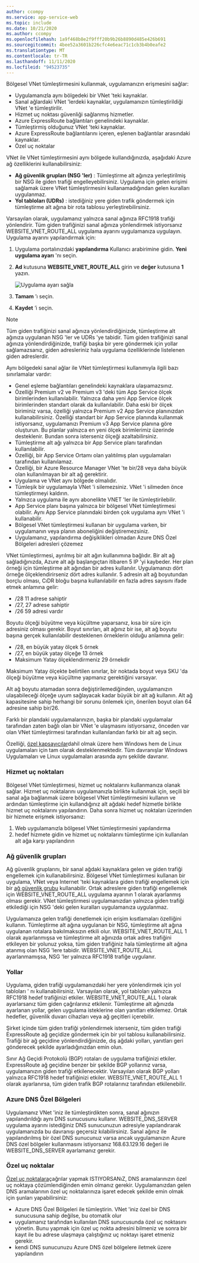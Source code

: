 ```yaml
---
author: ccompy
ms.service: app-service-web
ms.topic: include
ms.date: 10/21/2020
ms.author: ccompy
ms.openlocfilehash: 1a9f468b8e2f9fff20b9b26b8890d485e426b691
ms.sourcegitcommit: 4bee52a3601b226cfc4e6eac71c1cb3b4b0eafe2
ms.translationtype: MT
ms.contentlocale: tr-TR
ms.lasthandoff: 11/11/2020
ms.locfileid: "94523735"
---
```

Bölgesel VNet tümleştirmesini kullanmak, uygulamanızın erişmesini sağlar:

* Uygulamanızla aynı bölgedeki bir VNet 'teki kaynaklar.
* Sanal ağlardaki VNet 'lerdeki kaynaklar, uygulamanızın tümleştirildiği VNet 'e tümleştirilir.
* Hizmet uç noktası güvenliği sağlanmış hizmetler.
* Azure ExpressRoute bağlantıları genelindeki kaynaklar.
* Tümleştirmiş olduğunuz VNet 'teki kaynaklar.
* Azure ExpressRoute bağlantılarını içeren, eşlenen bağlantılar arasındaki kaynaklar.
* Özel uç noktalar 

VNet ile VNet tümleştirmesini aynı bölgede kullandığınızda, aşağıdaki Azure ağ özelliklerini kullanabilirsiniz:

* **Ağ güvenlik grupları (NSG 'ler)** : Tümleştirme alt ağınıza yerleştirilmiş bir NSG ile giden trafiği engelleyebilirsiniz. Uygulama için gelen erişimi sağlamak üzere VNet tümleştirmesini kullanamadığından gelen kuralları uygulanmaz.
* **Yol tabloları (UDRs)** : istediğiniz yere giden trafik göndermek için tümleştirme alt ağına bir rota tablosu yerleştirebilirsiniz.

Varsayılan olarak, uygulamanız yalnızca sanal ağınıza RFC1918 trafiği yönlendirir. Tüm giden trafiğinizi sanal ağınıza yönlendirmek istiyorsanız WEBSITE_VNET_ROUTE_ALL uygulama ayarını uygulamanıza uygulayın. Uygulama ayarını yapılandırmak için:

1. Uygulama portalınızdaki **yapılandırma** Kullanıcı arabirimine gidin. **Yeni uygulama ayarı** 'nı seçin.
1. **Ad** kutusuna **WEBSITE_VNET_ROUTE_ALL** girin ve **değer** kutusuna **1** yazın.

   ![Uygulama ayarı sağla][4]

1. **Tamam** ’ı seçin.
1. **Kaydet** ’i seçin.

> [!NOTE]
> Tüm giden trafiğinizi sanal ağınıza yönlendirdiğinizde, tümleştirme alt ağınıza uygulanan NSG 'ler ve UDRs 'ye tabidir. Tüm giden trafiğinizi sanal ağınıza yönlendirdiğinizde, trafiği başka bir yere göndermek için yollar sağlamazsanız, giden adresleriniz hala uygulama özelliklerinde listelenen giden adreslerdir.

Aynı bölgedeki sanal ağlar ile VNet tümleştirmesi kullanımıyla ilgili bazı sınırlamalar vardır:

* Genel eşleme bağlantıları genelindeki kaynaklara ulaşıamazsınız.
* Özelliği Premium v2 ve Premium v3 'deki tüm App Service ölçek birimlerinden kullanılabilir. Yalnızca daha yeni App Service ölçek birimlerinden standart olarak da kullanılabilir. Daha eski bir ölçek biriminiz varsa, özelliği yalnızca Premium v2 App Service planınızdan kullanabilirsiniz. Özelliği standart bir App Service planında kullanmak istiyorsanız, uygulamanızı Premium v3 App Service planına göre oluşturun. Bu planlar yalnızca en yeni ölçek birimlerimiz üzerinde desteklenir. Bundan sonra isterseniz ölçeği azaltabilirsiniz.  
* Tümleştirme alt ağı yalnızca bir App Service planı tarafından kullanılabilir.
* Özelliği, bir App Service Ortamı olan yalıtılmış plan uygulamaları tarafından kullanılamaz.
* Özelliği, bir Azure Resource Manager VNet 'te bir/28 veya daha büyük olan kullanılmayan bir alt ağ gerektirir.
* Uygulama ve VNet aynı bölgede olmalıdır.
* Tümleşik bir uygulamayla VNet 'i silemezsiniz. VNet 'i silmeden önce tümleştirmeyi kaldırın.
* Yalnızca uygulama ile aynı abonelikte VNET 'ler ile tümleştirilebilir.
* App Service planı başına yalnızca bir bölgesel VNet tümleştirmesi olabilir. Aynı App Service planındaki birden çok uygulama aynı VNet 'i kullanabilir.
* Bölgesel VNet tümleştirmesi kullanan bir uygulama varken, bir uygulamanın veya planın aboneliğini değiştiremezsiniz.
* Uygulamanız, yapılandırma değişiklikleri olmadan Azure DNS Özel Bölgeleri adresleri çözemez

VNet tümleştirmesi, ayrılmış bir alt ağın kullanımına bağlıdır.  Bir alt ağ sağladığınızda, Azure alt ağı başlangıçtan itibaren 5 IP 'yi kaybeder. Her plan örneği için tümleştirme alt ağından bir adres kullanılır. Uygulamanızı dört örneğe ölçeklendirirseniz dört adres kullanılır. 5 adresin alt ağ boyutundan borçlu olması, CıDR bloğu başına kullanılabilir en fazla adres sayısını ifade etmek anlamına gelir:

- /28 11 adrese sahiptir
- /27, 27 adrese sahiptir
- /26 59 adresi vardır

Boyutu ölçeği büyütme veya küçültme yaparsanız, kısa bir süre için adresiniz olması gerekir. Boyut sınırları, alt ağınız bir ise, alt ağ boyutu başına gerçek kullanılabilir desteklenen örneklerin olduğu anlamına gelir:

- /28, en büyük yatay ölçek 5 örnek
- /27, en büyük yatay ölçeğe 13 örnek
- Maksimum Yatay ölçeklendirmeniz 29 örnekdir

Maksimum Yatay ölçekte belirtilen sınırlar, bir noktada boyut veya SKU 'da ölçeği büyütme veya küçültme yapmanız gerektiğini varsayar. 

Alt ağ boyutu atamadan sonra değiştirilemediğinden, uygulamanızın ulaşabileceği ölçeğe uyum sağlayacak kadar büyük bir alt ağ kullanın. Alt ağ kapasitesine sahip herhangi bir sorunu önlemek için, önerilen boyut olan 64 adresine sahip bir/26.  

Farklı bir plandaki uygulamalarınızın, başka bir plandaki uygulamalar tarafından zaten bağlı olan bir VNet 'e ulaşmasını istiyorsanız, önceden var olan VNet tümleştirmesi tarafından kullanılandan farklı bir alt ağ seçin.

Özelliği, [özel kapsayıcılar](../articles/app-service/quickstart-custom-container.md)dahil olmak üzere hem Windows hem de Linux uygulamaları için tam olarak desteklenmektedir. Tüm davranışlar Windows Uygulamaları ve Linux uygulamaları arasında aynı şekilde davranır.

### <a name="service-endpoints"></a>Hizmet uç noktaları

Bölgesel VNet tümleştirmesi, hizmet uç noktalarını kullanmanıza olanak sağlar. Hizmet uç noktalarını uygulamanızla birlikte kullanmak için, seçili bir sanal ağa bağlanmak üzere bölgesel VNet tümleştirmesini kullanın ve ardından tümleştirme için kullandığınız alt ağdaki hedef hizmetle birlikte hizmet uç noktalarını yapılandırın. Daha sonra hizmet uç noktaları üzerinden bir hizmete erişmek istiyorsanız:

1. Web uygulamanızla bölgesel VNet tümleştirmesini yapılandırma
1. hedef hizmete gidin ve hizmet uç noktalarını tümleştirme için kullanılan alt ağa karşı yapılandırın

### <a name="network-security-groups"></a>Ağ güvenlik grupları

Ağ güvenlik gruplarını, bir sanal ağdaki kaynaklara gelen ve giden trafiği engellemek için kullanabilirsiniz. Bölgesel VNet tümleştirmesi kullanan bir uygulama, VNet veya Internet 'teki kaynaklara giden trafiği engellemek için bir [ağ güvenlik grubu][VNETnsg] kullanabilir. Ortak adreslere giden trafiği engellemek için WEBSITE_VNET_ROUTE_ALL uygulama ayarının 1 olarak ayarlanmış olması gerekir. VNet tümleştirmesi uygulamanızdan yalnızca giden trafiği etkilediği için NSG 'deki gelen kuralları uygulamanıza uygulanmaz.

Uygulamanıza gelen trafiği denetlemek için erişim kısıtlamaları özelliğini kullanın. Tümleştirme alt ağına uygulanan bir NSG, tümleştirme alt ağına uygulanan rotalara bakılmaksızın etkili olur. WEBSITE_VNET_ROUTE_ALL 1 olarak ayarlanmışsa ve tümleştirme alt ağınızda ortak adres trafiğini etkileyen bir yolunuz yoksa, tüm giden trafiğiniz hala tümleştirme alt ağına atanmış olan NSG 'lere tabidir. WEBSITE_VNET_ROUTE_ALL ayarlanmamışsa, NSG 'ler yalnızca RFC1918 trafiğe uygulanır.

### <a name="routes"></a>Yollar

Uygulama, giden trafiği uygulamanızdaki her yere yönlendirmek için yol tabloları ' nı kullanabilirsiniz. Varsayılan olarak, yol tabloları yalnızca RFC1918 hedef trafiğinizi etkiler. WEBSITE_VNET_ROUTE_ALL 1 olarak ayarlarsanız tüm giden çağrılarınız etkilenir. Tümleştirme alt ağınızda ayarlanan yollar, gelen uygulama isteklerine olan yanıtları etkilemez. Ortak hedefler, güvenlik duvarı cihazları veya ağ geçitleri içerebilir.

Şirket içinde tüm giden trafiği yönlendirmek isterseniz, tüm giden trafiği ExpressRoute ağ geçidize göndermek için bir yol tablosu kullanabilirsiniz. Trafiği bir ağ geçidine yönlendirdiğinizde, dış ağdaki yolları, yanıtları geri gönderecek şekilde ayarladığınızdan emin olun.

Sınır Ağ Geçidi Protokolü (BGP) rotaları de uygulama trafiğinizi etkiler. ExpressRoute ağ geçidine benzer bir şekilde BGP yollarınız varsa, uygulamanızın giden trafiği etkilenecektir. Varsayılan olarak BGP yolları yalnızca RFC1918 hedef trafiğinizi etkiler. WEBSITE_VNET_ROUTE_ALL 1 olarak ayarlanırsa, tüm giden trafik BGP rotalarınız tarafından etkilenebilir.

### <a name="azure-dns-private-zones"></a>Azure DNS Özel Bölgeleri 

Uygulamanız VNet 'iniz ile tümleştirdikten sonra, sanal ağınızın yapılandırıldığı aynı DNS sunucusunu kullanır. WEBSITE_DNS_SERVER uygulama ayarını istediğiniz DNS sunucunuzun adresiyle yapılandırarak uygulamanızda bu davranışı geçersiz kılabilirsiniz. Sanal ağınız ile yapılandırılmış bir özel DNS sunucunuz varsa ancak uygulamanızın Azure DNS özel bölgeler kullanmasını istiyorsanız 168.63.129.16 değeri ile WEBSITE_DNS_SERVER ayarlamanız gerekir. 

### <a name="private-endpoints"></a>Özel uç noktalar

[Özel uç noktalara][privateendpoints]çağrılar yapmak ISTIYORSANıZ, DNS aramalarınızın özel uç noktaya çözümlendiğinden emin olmanız gerekir. Uygulamanızdan gelen DNS aramalarının özel uç noktalarınıza işaret edecek şekilde emin olmak için şunları yapabilirsiniz:

* Azure DNS Özel Bölgeleri ile tümleştirin. VNet 'iniz özel bir DNS sunucusuna sahip değilse, bu otomatik olur
* uygulamanız tarafından kullanılan DNS sunucusunda özel uç noktasını yönetin. Bunu yapmak için özel uç nokta adresini bilmeniz ve sonra bir kayıt ile bu adrese ulaşmaya çalıştığınız uç noktayı işaret etmeniz gerekir.
* kendi DNS sunucunuzu Azure DNS özel bölgelere iletmek üzere yapılandırın

<!--Image references-->
[4]: ../includes/media/web-sites-integrate-with-vnet/vnetint-appsetting.png

<!--Links-->
[VNETnsg]: https://docs.microsoft.com/azure/virtual-network/security-overview/
[privateendpoints]: https://docs.microsoft.com/azure/app-service/networking/private-endpoint
